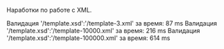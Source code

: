 Наработки по работе с XML.

Валидация '/template.xsd':'/template-3.xml' за время: 87 ms
Валидация '/template.xsd':'/template-10000.xml' за время: 216 ms
Валидация '/template.xsd':'/template-100000.xml' за время: 614 ms